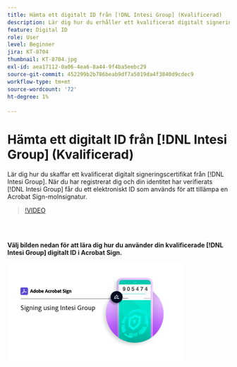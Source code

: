 ```yaml
---
title: Hämta ett digitalt ID från [!DNL Intesi Group] (Kvalificerad)
description: Lär dig hur du erhåller ett kvalificerat digitalt signeringscertifikat från [!DNL Intesi Group]
feature: Digital ID
role: User
level: Beginner
jira: KT-8704
thumbnail: KT-8704.jpg
exl-id: aea17112-0a06-4ea6-8a44-9f4ba5eebc29
source-git-commit: 452299b2b786beab9df7a5019da4f3840d9cdec9
workflow-type: tm+mt
source-wordcount: '72'
ht-degree: 1%

---
```


# Hämta ett digitalt ID från [!DNL Intesi Group] (Kvalificerad)

Lär dig hur du skaffar ett kvalificerat digitalt signeringscertifikat från [!DNL Intesi Group]. När du har registrerat dig och din identitet har verifierats [!DNL Intesi Group] får du ett elektroniskt ID som används för att tillämpa en Acrobat Sign-molnsignatur.

>[!VIDEO](https://video.tv.adobe.com/v/337064?quality=12&learn=on&hidetitle=true)

<br> 

**Välj bilden nedan för att lära dig hur du använder din kvalificerade [!DNL Intesi Group] digitalt ID i Acrobat Sign.**

[![323](assets/IntesiSign_400.png)](intesi-sign.md)
